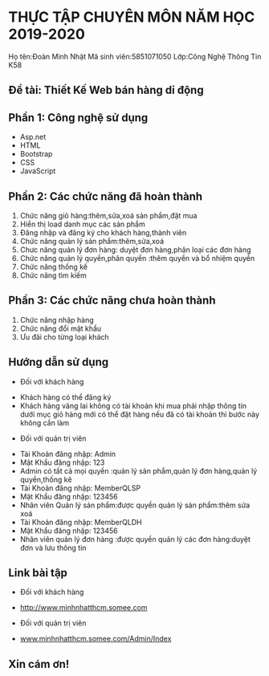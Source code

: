 # THỰC TẬP CHUYÊN MÔN NĂM HỌC 2019-2020
Họ tên:Đoàn Minh Nhật
Mã sinh viên:5851071050
Lớp:Công Nghệ Thông Tin K58 
## Đề tài: Thiết Kế Web bán hàng di động
## Phần 1: Công nghệ sử dụng
- Asp.net
- HTML
- Bootstrap
- CSS
- JavaScript
## Phần 2: Các chức năng đã hoàn thành
1. Chức năng giỏ hàng:thêm,sửa,xoá sản phẩm,đặt mua 
2. Hiển thị load danh mục các sản phẩm
3. Đăng nhập và đăng ký cho khách hàng,thành viên
4. Chức năng quản lý sản phẩm:thêm,sửa,xoá 
5. Chưc năng quản lý đơn hàng: duyệt đơn hàng,phân loại các đơn hàng
6. Chức năng quản lý quyền,phân quyền :thêm quyền và bổ nhiệm quyền
7. Chức năng thống kế 
8. Chức năng tìm kiếm
## Phần 3: Các chức năng chưa hoàn thành
1. Chức năng nhập hàng
2. Chức năng đổi mật khẩu
3. Ưu đãi cho từng loại khách

## Hướng dẫn sử dụng
* Đối với khách hàng
- Khách hàng có thể đăng ký
- Khách hàng vãng lai không có tài khoản khi mua phải nhập thông tin dưới mục giỏ hàng mới có thể đặt hàng nếu đã có tài khoản thì bước này không cần làm

* Đối với quản trị viên
- Tài Khoản đăng nhập: Admin
- Mật Khẩu đăng nhập: 123
- Admin có tất cả mọi quyền :quản lý sản phẩm,quản lý đơn hàng,quản lý quyền,thống kê
- Tài Khoản đăng nhập: MemberQLSP
- Mật Khẩu đăng nhập: 123456
- Nhân viên Quản lý sản phẩm:được quyền quản lý sản phẩm:thêm sửa xoá
- Tài Khoản đăng nhập: MemberQLDH
- Mật Khẩu đăng nhập: 123456
- Nhân viên quản lý đơn hàng :được quyền quản lý các đơn hàng:duyệt đơn và lưu thông tin

## Link bài tập
* Đối với khách hàng
- http://www.minhnhatthcm.somee.com
* Đối với quản trị viên
- www.minhnhatthcm.somee.com/Admin/Index

## Xin cám ơn!

